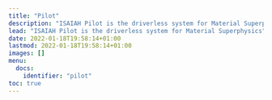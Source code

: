 ```yaml
---
title: "Pilot"
description: "ISAIAH Pilot is the driverless system for Material Superphysics"
lead: "ISAIAH Pilot is the driverless system for Material Superphysics"
date: 2022-01-18T19:58:14+01:00
lastmod: 2022-01-18T19:58:14+01:00
images: []
menu:
  docs:
    identifier: "pilot"
toc: true
---
```



